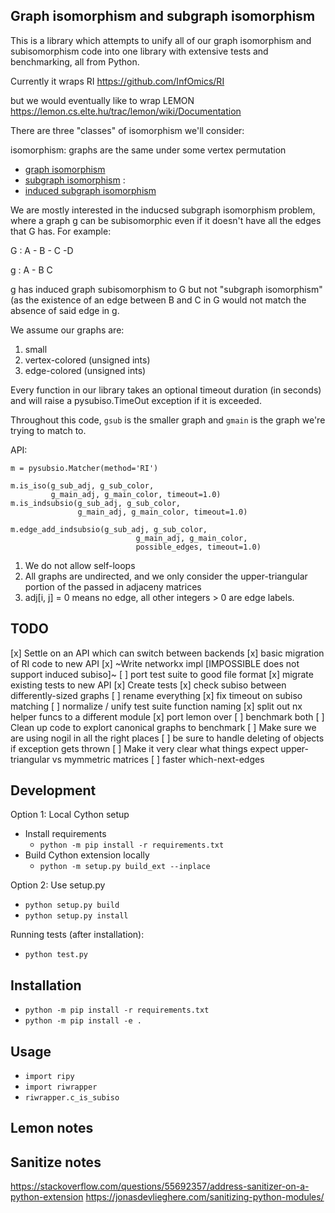 ## Graph isomorphism and subgraph isomorphism

This is a library which attempts to unify all of our graph isomorphism
and subisomorphism code into one library with extensive tests and benchmarking, 
all from Python. 

Currently it wraps RI https://github.com/InfOmics/RI

but we would eventually like to wrap LEMON
https://lemon.cs.elte.hu/trac/lemon/wiki/Documentation

There are three "classes" of isomorphism we'll consider:

isomorphism: graphs are the same under some vertex permutation
- [graph isomorphism](https://en.wikipedia.org/wiki/Graph_isomorphism)
- [subgraph isomorphism](https://en.wikipedia.org/wiki/Subgraph_isomorphism_problem) : 
- [induced subgraph isomorphism](https://en.wikipedia.org/wiki/Induced_subgraph_isomorphism_problem)


We are mostly interested in the inducsed subgraph isomorphism problem, 
where a graph g can be subisomorphic even if it doesn't have all the edges
that G has. For example:

G : A - B - C -D

g : A - B   C 

g has induced graph subisomorphism to G but not "subgraph isomorphism" (as the
existence of an edge between B and C in G would not match the absence
of said edge in g. 

We assume our graphs are:
1. small
2. vertex-colored (unsigned ints)
3. edge-colored (unsigned ints)


Every function in our library takes an optional timeout
duration (in seconds) and will raise a pysubiso.TimeOut exception
if it is exceeded. 

Throughout this code, `gsub` is the smaller graph and `gmain`
is the graph we're trying to match to. 

API: 
```
m = pysubsio.Matcher(method='RI')

m.is_iso(g_sub_adj, g_sub_color,
         g_main_adj, g_main_color, timeout=1.0)
m.is_indsubsio(g_sub_adj, g_sub_color, 
               g_main_adj, g_main_color, timeout=1.0)
               
m.edge_add_indsubsio(g_sub_adj, g_sub_color, 
                            g_main_adj, g_main_color, 
                            possible_edges, timeout=1.0)
```

1. We do not allow self-loops
2. All graphs are undirected, and we only consider the upper-triangular
portion of the passed in adjaceny matrices
3. adj[i, j] = 0 means no edge, all other integers > 0 are edge labels. 



## TODO 
[x] Settle on an API which can switch between backends
[x] basic migration of RI code to new API 
[x] ~Write networkx impl [IMPOSSIBLE does not support induced subiso]~
[ ] port test suite to good file format
[x] migrate existing tests to new API
[x] Create tests 
[x] check subiso between differently-sized graphs
[ ] rename everything
[x] fix timeout on subiso matching
[ ] normalize / unify test suite function naming
[x] split out nx helper funcs to a different module
[x] port lemon over
[ ] benchmark both
[ ] Clean up code to explort canonical graphs to benchmark
[ ] Make sure we are using nogil in all the right places
[ ] be sure to handle deleting of objects if exception gets thrown
[ ] Make it very clear what things expect upper-triangular vs mymmetric matrices
[ ] faster which-next-edges

## Development
Option 1: Local Cython setup
- Install requirements
  - `python -m pip install -r requirements.txt`
- Build Cython extension locally
  - `python -m setup.py build_ext --inplace`

Option 2: Use setup.py
- `python setup.py build`
- `python setup.py install`

Running tests (after installation):
- `python test.py`

## Installation
- `python -m pip install -r requirements.txt`
- `python -m pip install -e .`

## Usage
- `import ripy`
- `import riwrapper`
- `riwrapper.c_is_subiso`

## Lemon notes


## Sanitize notes


https://stackoverflow.com/questions/55692357/address-sanitizer-on-a-python-extension
https://jonasdevlieghere.com/sanitizing-python-modules/

